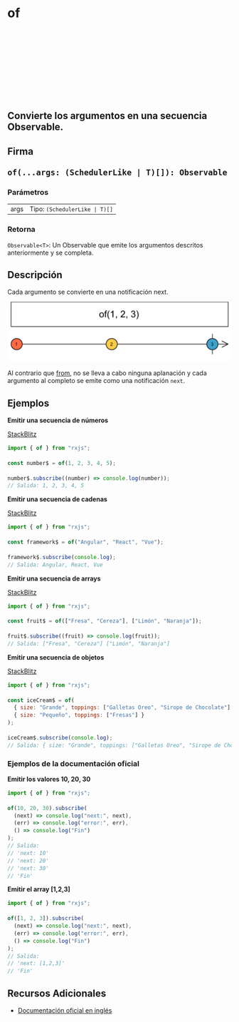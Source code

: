 <div class="page-heading">

# of

<a target="_blank" href="https://github.com/ReactiveX/rxjs/blob/master/src/internal/observable/of.ts">
<svg>
  <use xlink:href="/assets/icons/github.svg#github"></use>
</svg>
</a>
</div>

<h2 class="subtitle"> Convierte los argumentos en una secuencia Observable.

<div class="fading-line"></div>

<h2 class="subtitle"> Firma

`of(...args: (SchedulerLike | T)[]): Observable`

### Parámetros

<table>
<tr><td>args</td><td>Tipo: <code>(SchedulerLike | T)[]</code></td></tr>
</table>

### Retorna

`Observable<T>`: Un Observable que emite los argumentos descritos anteriormente y se completa.

<div class="fading-line"></div>

</details>

## Descripción

Cada argumento se convierte en una notificación next.

<img class="marble-diagram" src="assets/images/marble-diagrams/creation/of.png" alt="Diagrama de canicas de of">

Al contrario que [from](/operators/creation/from), no se lleva a cabo ninguna aplanación y cada argumento al completo se emite como una notificación `next`.

## Ejemplos

**Emitir una secuencia de números**

<a target="_blank" href="https://stackblitz.com/edit/docu-rxjs-of?file=index.ts">StackBlitz</a>

```javascript
import { of } from "rxjs";

const number$ = of(1, 2, 3, 4, 5);

number$.subscribe((number) => console.log(number));
// Salida: 1, 2, 3, 4, 5
```

**Emitir una secuencia de cadenas**

<a target="_blank" href="https://stackblitz.com/edit/docu-rxjs-of-2?file=index.ts">StackBlitz</a>

```javascript
import { of } from "rxjs";

const framework$ = of("Angular", "React", "Vue");

framework$.subscribe(console.log);
// Salida: Angular, React, Vue
```

**Emitir una secuencia de arrays**

<a target="_blank" href="https://stackblitz.com/edit/docu-rxjs-of-3?file=index.ts">StackBlitz</a>

```javascript
import { of } from "rxjs";

const fruit$ = of(["Fresa", "Cereza"], ["Limón", "Naranja"]);

fruit$.subscribe((fruit) => console.log(fruit));
// Salida: ["Fresa", "Cereza"] ["Limón", "Naranja"]
```

**Emitir una secuencia de objetos**

<a target="_blank" href="https://stackblitz.com/edit/docu-rxjs-of-4?file=index.ts">StackBlitz</a>

```javascript
import { of } from "rxjs";

const iceCream$ = of(
  { size: "Grande", toppings: ["Galletas Oreo", "Sirope de Chocolate"] },
  { size: "Pequeño", toppings: ["Fresas"] }
);

iceCream$.subscribe(console.log);
// Salida: { size: "Grande", toppings: ["Galletas Oreo", "Sirope de Chocolate"] } { size: "Pequeño", toppings: ["Fresas"] }
```

### Ejemplos de la documentación oficial

**Emitir los valores 10, 20, 30**

```javascript
import { of } from "rxjs";

of(10, 20, 30).subscribe(
  (next) => console.log("next:", next),
  (err) => console.log("error:", err),
  () => console.log("Fin")
);
// Salida:
// 'next: 10'
// 'next: 20'
// 'next: 30'
// 'Fin'
```

**Emitir el array [1,2,3]**

```javascript
import { of } from "rxjs";

of([1, 2, 3]).subscribe(
  (next) => console.log("next:", next),
  (err) => console.log("error:", err),
  () => console.log("Fin")
);
// Salida:
// 'next: [1,2,3]'
// 'Fin'
```

## Recursos Adicionales

- [Documentación oficial en inglés](https://rxjs.dev/api/index/function/of)

